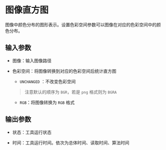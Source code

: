 # 图像直方图

图像中颜色分布的图形表示。设置色彩空间参数可以图像在对应的色彩空间中的颜色分布。

## 输入参数

- 图像：输入图像路径

- 色彩空间：将图像转换到对应的色彩空间后统计直方图
  -  `UNCHANGED` ：不改变色彩空间
  
    > 注意默认的顺序为 `BGR`，若是 `png` 格式则为 `BGRA`
  
  - `RGB`：将图像转换为 `RGB` 格式

## 输出参数

- 状态：工具运行状态

- 时间：工具运行时间。依次为总体时间、读取时间、算法时间


